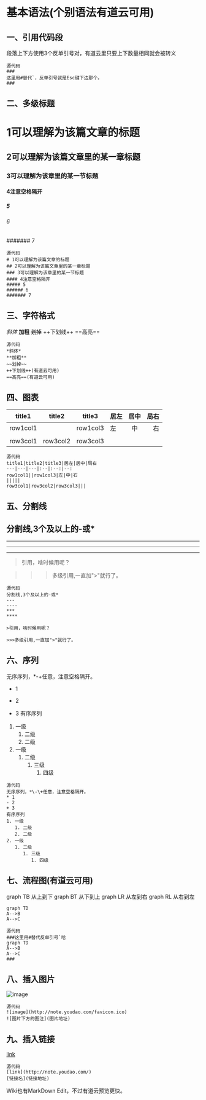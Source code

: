 # 基本语法(个别语法有道云可用)
## 一、引用代码段
段落上下方使用3个反单引号对，有道云里只要上下数量相同就会被转义
```
源代码
###
这里用#替代`，反单引号就是Esc键下边那个。
###
```
## 二、多级标题
# 1可以理解为该篇文章的标题
## 2可以理解为该篇文章里的某一章标题
### 3可以理解为该章里的某一节标题
#### 4注意空格隔开
##### 5
###### 6
####### 7
```
源代码
# 1可以理解为该篇文章的标题
## 2可以理解为该篇文章里的某一章标题
### 3可以理解为该章里的某一节标题
#### 4注意空格隔开
##### 5
###### 6
####### 7
```
## 三、字符格式
*斜体*
**加粗**
~~划掉~~
++下划线++
==高亮==
```
源代码
*斜体*
**加粗**
~~划掉~~
++下划线++(有道云可用)
==高亮==(有道云可用)
```
## 四、图表
title1|title2|title3|居左|居中|局右
---|---|---|:--|:--:|--:
row1col1||row1col3|左|中|右
|||||
row3col1|row3col2|row3col3|||
```
源代码
title1|title2|title3|居左|居中|局右
---|---|---|:--|:--:|--:
row1col1||row1col3|左|中|右
|||||
row3col1|row3col2|row3col3|||
```
## 五、分割线
分割线,3个及以上的-或*
---
----
***
****

>引用，啥时候用呢？

>>>多级引用,一直加">"就行了。
```
源代码
分割线,3个及以上的-或*
---
----
***
****

>引用，啥时候用呢？

>>>多级引用,一直加">"就行了。
```
## 六、序列
无序序列，*\-\+任意，注意空格隔开。
* 1
- 2
+ 3
有序序列
1. 一级
   1. 二级
   2. 二级
2. 一级
   1. 二级
      1. 三级
         1. 四级
```
源代码
无序序列，*\-\+任意，注意空格隔开。
* 1
- 2
+ 3
有序序列
1. 一级
   1. 二级
   2. 二级
2. 一级
   1. 二级
      1. 三级
         1. 四级
```
## 七、流程图(有道云可用)
graph TB 从上到下
graph BT 从下到上
graph LR 从左到右
graph RL 从右到左
```
graph TD
A-->B
A-->C
```
```
源代码
###这里用#替代反单引号`哈
graph TD
A-->B
A-->C
###
```
## 八、插入图片
![image](http://note.youdao.com/favicon.ico)
```
源代码
![image](http://note.youdao.com/favicon.ico)
![图片下方的图注](图片地址)
```
## 九、插入链接
[link](http://note.youdao.com/)
```
源代码
[link](http://note.youdao.com/)
[链接名](链接地址)
```
Wiki也有MarkDown Edit，不过有道云预览更快。
